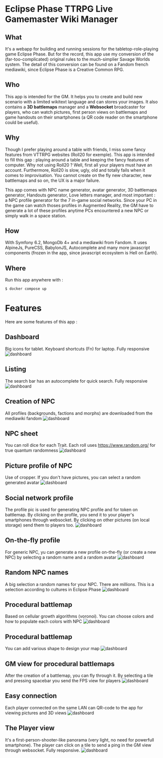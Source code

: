 # Eclipse Phase TTRPG Live Gamemaster Wiki Manager

## What 
It's a webapp for building and running sessions for the tabletop-role-playing game Eclipse Phase.
But for the record, this app use my conversion of the (far-too-complicated) original rules to the much-simplier Savage Worlds system.
The detail of this conversion can be found on a Fandom french mediawiki, since Eclipse Phase is a Creative Common RPG.

## Who
This app is intended for the GM. It helps you to create and build new scenario with a limited wikitext language and can stores your images.
It also contains a **3D battlemaps** manager and a **Websocket** broadcaster for players, who can watch pictures,
first person views on battlemaps and game handouts on their smartphones (a QR code reader on the smartphone could be useful).

## Why
Though I prefer playing around a table with friends, I miss some fancy features from VTTRPG websites (Roll20 for exemple). 
This app is intended to fill this gap : playing around a table and keeping the fancy features of computer. 
Why not using Roll20 ? Well, first all your players must have an account. Furthermore, Roll20 is slow, ugly, old and 
totally fails when it comes to improvisation. You cannot create on the fly new character, new battlemaps and so on, the UX is a major failure.

This app comes with NPC name generator, avatar generator, 3D battlemaps generator, Handouts generator, Love letters manager, and most important : 
a NPC profile generator for the 7 in-game social networks. Since your PC in the game can watch thoses profiles in Augmented Reality, the
GM have to generate a lot of these profiles anytime PCs encountered a new NPC or simply walk in a space station.

## How
With Symfony 6.2, MongoDb 4+ and a mediawiki from Fandom. It uses AlpineJs, PureCSS, BabylonJS, Autocomplete and many more javascript components 
(frozen in the app, since javascript ecosystem is Hell on Earth).

## Where
Run this app anywhere with :
```bash
$ docker compose up
```
# Features
Here are some features of this app :

## Dashboard
Big icons for tablet. Keyboard shortcuts (Fn) for laptop. Fully responsive
![dashboard](/doc/capture-0.jpg)
## Listing
The search bar has an autocomplete for quick search. Fully responsive
![dashboard](/doc/capture-1.jpg)
## Creation of NPC
All profiles (backgrounds, factions and morphs) are downloaded from the mediawiki fandom
![dashboard](/doc/capture-2.jpg)
## NPC sheet
You can roll dice for each Trait. Each roll uses https://www.random.org/ for true quantum randomness
![dashboard](/doc/capture-3.jpg)
## Picture profile of NPC
Use of cropper. If you don't have pictures, you can select a random generated avatar
![dashboard](/doc/capture-4.jpg)
## Social network profile
The profile pic is used for generating NPC profile and for token on battlemap. By clicking on the profile, you send it to your player's smartphones through websocket. By clicking on other pictures (on local storage) send them to players too.
![dashboard](/doc/capture-11.jpg)
## On-the-fly profile
For generic NPC, yu can generate a new profile on-the-fly (or create a new NPC) by selecting a random name and a random avatar
![dashboard](/doc/capture-5.jpg)
## Random NPC names
A big selection a random names for your NPC. There are millions. This is a selection according to cultures in Eclipse Phase
![dashboard](/doc/capture-6.jpg)
## Procedural battlemap
Based on cellular growth algorithms (voronoi). You can choose colors and how to populate each colors with NPC
![dashboard](/doc/capture-9.jpg)
## Procedural battlemap
You can add various shape to design your map
![dashboard](/doc/capture-10.jpg)
## GM view for procedural battlemaps
After the creation of a battlemap, you can fly through it. By selecting a tile and pressing spacebar you send the FPS view for players
![dashboard](/doc/capture-7.jpg)
## Easy connection
Each player connected on the same LAN can QR-code to the app for viewing pictures and 3D views
![dashboard](/doc/capture-12.jpg)
## The Player view
It's a first-person-shooter-like panorama (very light, no need for powerfull smartphone). The player can click on a tile to send a ping in the GM view through websocket. Fully responsive.
![dashboard](/doc/capture-8.jpg)


